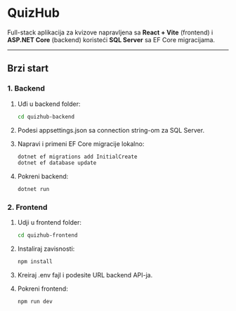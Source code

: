 # QuizHub

Full-stack aplikacija za kvizove napravljena sa **React + Vite** (frontend) i **ASP.NET Core** (backend) koristeći **SQL Server** sa EF Core migracijama.

---

## Brzi start

### 1. Backend

1. Uđi u backend folder:
   ```bash
   cd quizhub-backend

2. Podesi appsettings.json sa connection string-om za SQL Server.

3. Napravi i primeni EF Core migracije lokalno:
    ```bash
    dotnet ef migrations add InitialCreate
    dotnet ef database update

4. Pokreni backend:
    ```bash
    dotnet run

### 2. Frontend

1. Udji u frontend folder:
    ```bash
    cd quizhub-frontend

2. Instaliraj zavisnosti:
    ```bash
    npm install

3. Kreiraj .env fajl i podesite URL backend API-ja.

4. Pokreni frontend:
    ```bash
    npm run dev